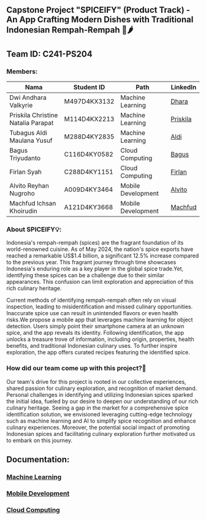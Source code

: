 ## Capstone Project "SPICEIFY" (Product Track) - An App Crafting Modern Dishes with Traditional Indonesian Rempah-Rempah 🫚🌶️

##  Team ID: C241-PS204
### Members: 
| Nama          | Student ID | Path              | LinkedIn                                      |
|---------------|------------|-------------------|-----------------------------------------------|
| Dwi Andhara Valkyrie      | M497D4KX3132  | Machine Learning  | [Dhara](https://www.linkedin.com/in/dwiandharavalkyrie/) |
| Priskila Christine Natalia Parapat    | M114D4KX2213  | Machine Learning| [Priskila](https://www.linkedin.com/in/priskilaparapat/) |
| Tubagus Aldi Maulana Yusuf    | M288D4KY2835  | Machine Learning| [Aldi](http://www.linkedin.com/in/tubagusaldi) |
| Bagus Triyudanto    | C116D4KY0582  | Cloud Computing| [Bagus](https://www.linkedin.com/in/bagus-triyudanto-83a92b2a6/) |
| Firlan Syah    |  C288D4KY1151  | Cloud Computing| [Firlan](https://www.linkedin.com/in/firlan-syah) |
| Alvito Reyhan Nugroho    | A009D4KY3464  | Mobile Development| [Alvito](https://www.linkedin.com/in/alvito-reyhan-nugroho-b36a62229/) |
| Machfud Ichsan Khoirudin    | A121D4KY3668  | Mobile Development| [Machfud](http://www.linkedin.com/in/machfudichsan) |

### About SPICEIFY💡:
Indonesia's rempah-rempah (spices) are the fragrant foundation of its world-renowned cuisine. As of May 2024, the nation's spice exports have reached a remarkable US$1.4 billion, a significant 12.5% increase compared to the previous year. This fragrant journey through time showcases Indonesia's enduring role as a key player in the global spice trade.Yet, identifying these spices can be a challenge due to their similar appearances. This confusion can limit exploration and appreciation of this rich culinary heritage.

Current methods of identifying rempah-rempah often rely on visual inspection, leading to misidentification and missed culinary opportunities. Inaccurate spice use can result in unintended flavors or even health risks.We propose a mobile app that leverages machine learning for object detection. Users simply point their smartphone camera at an unknown spice, and the app reveals its identity.  Following identification, the app unlocks a treasure trove of information, including origin, properties, health benefits, and traditional Indonesian culinary uses. To further inspire exploration, the app offers curated recipes featuring the identified spice.

### How did our team come up with this project?💭
Our team's drive for this project is rooted in our collective experiences, shared passion for culinary exploration, and recognition of market demand. Personal challenges in identifying and utilizing Indonesian spices sparked the initial idea, fueled by our desire to deepen our understanding of our rich culinary heritage. Seeing a gap in the market for a comprehensive spice identification solution, we envisioned leveraging cutting-edge technology such as machine learning and AI to simplify spice recognition and enhance culinary experiences. Moreover, the potential social impact of promoting Indonesian spices and facilitating culinary exploration further motivated us to embark on this journey.


## Documentation:
### [Machine Learning](https://github.com/Spiceify/Spiceify/tree/main/ML)
### [Mobile Development](https://github.com/Spiceify/Spiceify/tree/main/MD)
### [Cloud Computing](https://github.com/Spiceify/Spiceify/tree/main/CC)
